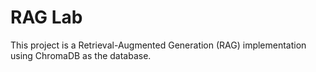 # RAG Lab

This project is a Retrieval-Augmented Generation (RAG) implementation using ChromaDB as the database.

